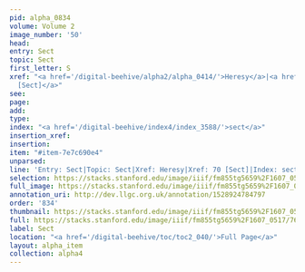 ```yaml
---
pid: alpha_0834
volume: Volume 2
image_number: '50'
head: 
entry: Sect
topic: Sect
first_letter: S
xref: "<a href='/digital-beehive/alpha2/alpha_0414/'>Heresy</a>|<a href='/digital-beehive/toc/toc2_063/'>70
  [Sect]</a>"
see: 
page: 
add: 
type: 
index: "<a href='/digital-beehive/index4/index_3588/'>sect</a>"
insertion_xref: 
insertion: 
item: "#item-7e7c690e4"
unparsed: 
line: 'Entry: Sect|Topic: Sect|Xref: Heresy|Xref: 70 [Sect]|Index: sect|#item-7e7c690e4'
selection: https://stacks.stanford.edu/image/iiif/fm855tg5659%2F1607_0517/764,4648,2978,464/full/0/default.jpg
full_image: https://stacks.stanford.edu/image/iiif/fm855tg5659%2F1607_0517/full/full/0/default.jpg
annotation_uri: http://dev.llgc.org.uk/annotation/1528924784797
order: '834'
thumbnail: https://stacks.stanford.edu/image/iiif/fm855tg5659%2F1607_0517/764,4648,600,180/250,/0/default.jpg
full: https://stacks.stanford.edu/image/iiif/fm855tg5659%2F1607_0517/764,4648,2978,464/full/0/default.jpg
label: Sect
location: "<a href='/digital-beehive/toc/toc2_040/'>Full Page</a>"
layout: alpha_item
collection: alpha4
---
```

